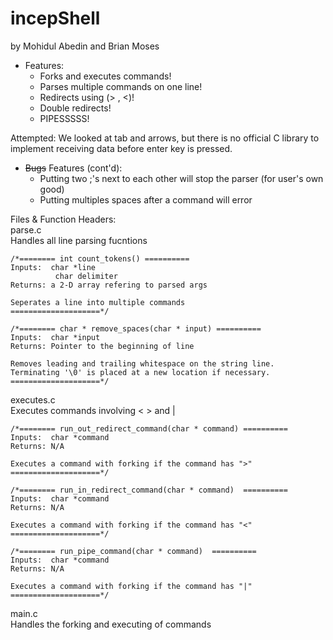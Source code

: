 # incepShell
by Mohidul Abedin and Brian Moses

* Features:
	* Forks and executes commands!
	* Parses multiple commands on one line!
	* Redirects using (> , <)!
	* Double redirects!
	* PIPESSSSS!

Attempted:
  We looked at tab and arrows, but there is no official C library to implement receiving data before enter key is pressed. 

* ~~Bugs~~ Features (cont'd):
	* Putting two ;'s next to each other will stop the parser (for user's own good)
	* Putting multiples spaces after a command will error
	
Files & Function Headers: <br>
parse.c <br>
	Handles all line parsing fucntions
	
	/*======== int count_tokens() ==========
	Inputs:  char *line
        	  char delimiter  
	Returns: a 2-D array refering to parsed args
  
  	Seperates a line into multiple commands 
	====================*/

	/*======== char * remove_spaces(char * input) ==========
	Inputs:  char *input 
	Returns: Pointer to the beginning of line

	Removes leading and trailing whitespace on the string line.
	Terminating '\0' is placed at a new location if necessary.
	====================*/
executes.c  <br>
  	Executes commands involving < > and |
	
	/*======== run_out_redirect_command(char * command) ==========
	Inputs:  char *command
	Returns: N/A
  
	Executes a command with forking if the command has ">"  
	====================*/

	/*======== run_in_redirect_command(char * command)  ==========	
  	Inputs:  char *command
	Returns: N/A

	Executes a command with forking if the command has "<"  
	====================*/

	/*======== run_pipe_command(char * command)  ==========
	Inputs:  char *command 
	Returns: N/A
	
	Executes a command with forking if the command has "|"  
	====================*/


main.c <br>
	Handles the forking and executing of commands
	
